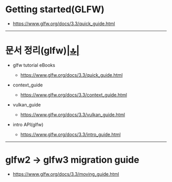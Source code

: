# Getting started(GLFW)
- https://www.glfw.org/docs/3.3/quick_guide.html

<hr />

# 문서 정리(glfw)[|🔝|](#link)
- glfw tutorial eBooks
  - https://www.glfw.org/docs/3.3/quick_guide.html
- context_guide
  - https://www.glfw.org/docs/3.3/context_guide.html

- vulkan_guide
  - https://www.glfw.org/docs/3.3/vulkan_guide.html

- intro API(glfw)
  - https://www.glfw.org/docs/3.3/intro_guide.html


<hr />

# glfw2 -> glfw3 migration guide

- https://www.glfw.org/docs/3.3/moving_guide.html
